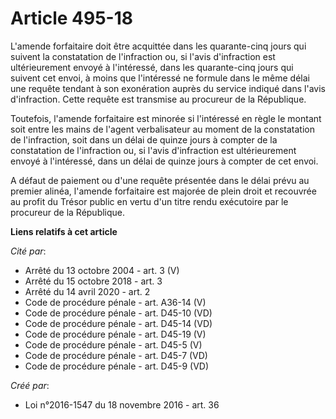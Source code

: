 # Article 495-18

L'amende forfaitaire doit être acquittée dans les quarante-cinq jours qui suivent la constatation de l'infraction ou, si
l'avis d'infraction est ultérieurement envoyé à l'intéressé, dans les quarante-cinq jours qui suivent cet envoi, à moins que
l'intéressé ne formule dans le même délai une requête tendant à son exonération auprès du service indiqué dans l'avis
d'infraction. Cette requête est transmise au procureur de la République. 

Toutefois, l'amende forfaitaire est minorée si l'intéressé en règle le montant soit entre les mains de l'agent verbalisateur
au moment de la constatation de l'infraction, soit dans un délai de quinze jours à compter de la constatation de l'infraction
ou, si l'avis d'infraction est ultérieurement envoyé à l'intéressé, dans un délai de quinze jours à compter de cet envoi. 

A défaut de paiement ou d'une requête présentée dans le délai prévu au premier alinéa, l'amende forfaitaire est majorée de
plein droit et recouvrée au profit du Trésor public en vertu d'un titre rendu exécutoire par le procureur de la République.

**Liens relatifs à cet article**

_Cité par_:

  - Arrêté du 13 octobre 2004 - art. 3 (V)
  - Arrêté du 15 octobre 2018 - art. 3
  - Arrêté du 14 avril 2020 - art. 2
  - Code de procédure pénale - art. A36-14 (V)
  - Code de procédure pénale - art. D45-10 (VD)
  - Code de procédure pénale - art. D45-14 (VD)
  - Code de procédure pénale - art. D45-19 (V)
  - Code de procédure pénale - art. D45-5 (V)
  - Code de procédure pénale - art. D45-7 (VD)
  - Code de procédure pénale - art. D45-9 (VD)

_Créé par_:

  - Loi n°2016-1547 du 18 novembre 2016 - art. 36
